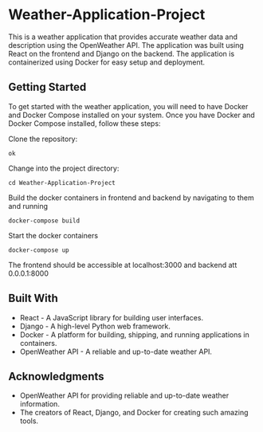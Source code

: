 # Weather-Application-Project
This is a weather application that provides accurate weather data and description using the OpenWeather API. The application was built using React on the frontend and Django on the backend. The application is containerized using Docker for easy setup and deployment.

## Getting Started
To get started with the weather application, you will need to have Docker and Docker Compose installed on your system. Once you have Docker and Docker Compose installed, follow these steps:

Clone the repository:
```
ok
```
Change into the project directory:
```
cd Weather-Application-Project
```
Build the docker containers in frontend and backend by navigating to them and running
```
docker-compose build
```
Start the docker containers
```
docker-compose up
```
The frontend should be accessible at localhost:3000 and backend att 0.0.0.1:8000

## Built With
- React - A JavaScript library for building user interfaces.
- Django - A high-level Python web framework.
- Docker - A platform for building, shipping, and running applications in containers.
- OpenWeather API - A reliable and up-to-date weather API.

## Acknowledgments
- OpenWeather API for providing reliable and up-to-date weather information.
- The creators of React, Django, and Docker for creating such amazing tools.
